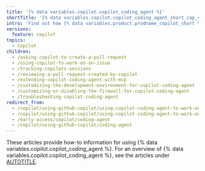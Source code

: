 ```yaml
---
title: '{% data variables.copilot.copilot_coding_agent %}'
shortTitle: '{% data variables.copilot.copilot_coding_agent_short_cap_c %}'
intro: 'Find out how {% data variables.product.prodname_copilot_short %} can work on {% data variables.product.github %} issues and raise pull requests for your to review.'
versions:
  feature: copilot
topics:
  - Copilot
children:
  - /asking-copilot-to-create-a-pull-request
  - /using-copilot-to-work-on-an-issue
  - /tracking-copilots-sessions
  - /reviewing-a-pull-request-created-by-copilot
  - /extending-copilot-coding-agent-with-mcp
  - /customizing-the-development-environment-for-copilot-coding-agent
  - /customizing-or-disabling-the-firewall-for-copilot-coding-agent
  - /troubleshooting-copilot-coding-agent
redirect_from:
  - /copilot/using-github-copilot/using-copilot-coding-agent-to-work-on-tasks
  - /copilot/using-github-copilot/using-copilot-coding-agent-to-work-on-issues
  - /early-access/copilot/coding-agent
  - /copilot/using-github-copilot/coding-agent
---
```


These articles provide how-to information for using {% data variables.copilot.copilot_coding_agent %}. For an overview of {% data variables.copilot.copilot_coding_agent %}, see the articles under [AUTOTITLE](/copilot/concepts/coding-agent).
